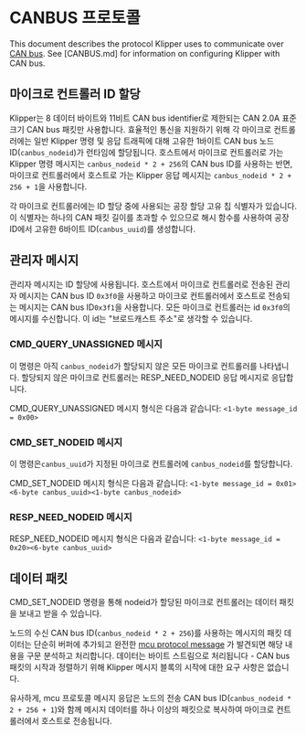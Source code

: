 # CANBUS 프로토콜

This document describes the protocol Klipper uses to communicate over [CAN bus](https://en.wikipedia.org/wiki/CAN_bus). See [CANBUS.md] for information on configuring Klipper with CAN bus.

## 마이크로 컨트롤러 ID 할당

Klipper는 8 데이터 바이트와 11비트 CAN bus identifier로 제한되는 CAN 2.0A 표준 크기 CAN bus 패킷만 사용합니다. 효율적인 통신을 지원하기 위해 각 마이크로 컨트롤러에는 일반 Klipper 명령 및 응답 트래픽에 대해 고유한 1바이트 CAN bus 노드 ID(`canbus_nodeid`)가 런타임에 할당됩니다. 호스트에서 마이크로 컨트롤러로 가는 Klipper 명령 메시지는 `canbus_nodeid * 2 + 256`의 CAN bus ID를 사용하는 반면, 마이크로 컨트롤러에서 호스트로 가는 Klipper 응답 메시지는 `canbus_nodeid * 2 + 256 + 1`을 사용합니다.

각 마이크로 컨트롤러에는 ID 할당 중에 사용되는 공장 할당 고유 칩 식별자가 있습니다. 이 식별자는 하나의 CAN 패킷 길이를 초과할 수 있으므로 해시 함수를 사용하여 공장 ID에서 고유한 6바이트 ID(`canbus_uuid`)를 생성합니다.

## 관리자 메시지

관리자 메시지는 ID 할당에 사용됩니다. 호스트에서 마이크로 컨트롤러로 전송된 관리자 메시지는 CAN bus ID `0x3f0`을 사용하고 마이크로 컨트롤러에서 호스트로 전송되는 메시지는 CAN bus ID`0x3f1`을 사용합니다. 모든 마이크로 컨트롤러는 id `0x3f0`의 메시지를 수신합니다. 이 id는 "브로드캐스트 주소"로 생각할 수 있습니다.

### CMD_QUERY_UNASSIGNED 메시지

이 명령은 아직 `canbus_nodeid`가 할당되지 않은 모든 마이크로 컨트롤러를 나타냅니다. 할당되지 않은 마이크로 컨트롤러는 RESP_NEED_NODEID 응답 메시지로 응답합니다.

CMD_QUERY_UNASSIGNED 메시지 형식은 다음과 같습니다: `<1-byte message_id = 0x00>`

### CMD_SET_NODEID 메시지

이 명령은`canbus_uuid`가 지정된 마이크로 컨트롤러에 `canbus_nodeid`를 할당합니다.

CMD_SET_NODEID 메시지 형식은 다음과 같습니다: `<1-byte message_id = 0x01><6-byte canbus_uuid><1-byte canbus_nodeid>`

### RESP_NEED_NODEID 메시지

RESP_NEED_NODEID 메시지 형식은 다음과 같습니다: `<1-byte message_id = 0x20><6-byte canbus_uuid>`

## 데이터 패킷

CMD_SET_NODEID 명령을 통해 nodeid가 할당된 마이크로 컨트롤러는 데이터 패킷을 보내고 받을 수 있습니다.

노드의 수신 CAN bus ID(`canbus_nodeid * 2 + 256`)를 사용하는 메시지의 패킷 데이터는 단순히 버퍼에 추가되고 완전한 [mcu protocol message](Protocol.md) 가 발견되면 해당 내용을 구문 분석하고 처리합니다. 데이터는 바이트 스트림으로 처리됩니다 - CAN bus 패킷의 시작과 정렬하기 위해 Klipper 메시지 블록의 시작에 대한 요구 사항은 없습니다.

유사하게, mcu 프로토콜 메시지 응답은 노드의 전송 CAN bus ID(`canbus_nodeid * 2 + 256 + 1`)와 함께 메시지 데이터를 하나 이상의 패킷으로 복사하여 마이크로 컨트롤러에서 호스트로 전송됩니다.
